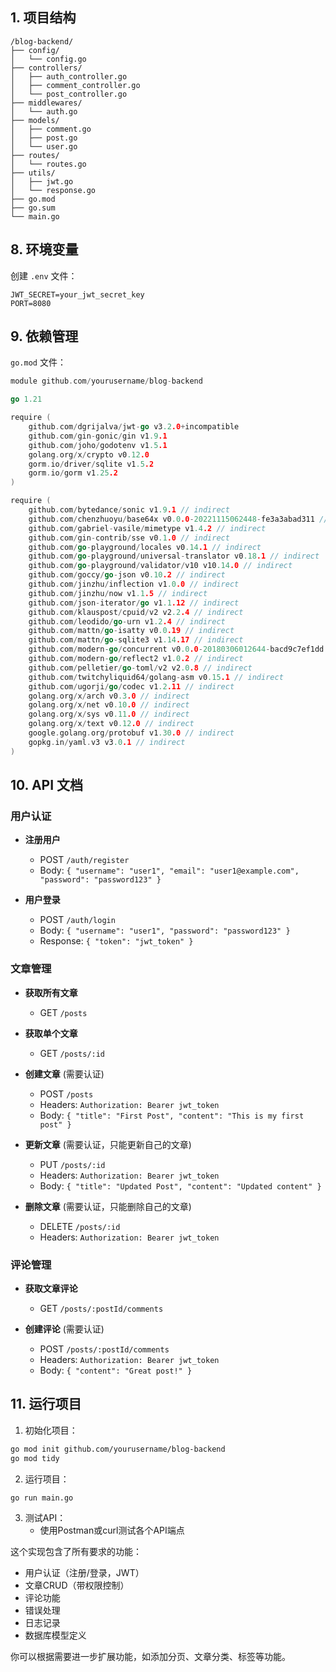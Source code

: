 ## 1. 项目结构

```
/blog-backend/
├── config/
│   └── config.go
├── controllers/
│   ├── auth_controller.go
│   ├── comment_controller.go
│   └── post_controller.go
├── middlewares/
│   └── auth.go
├── models/
│   ├── comment.go
│   ├── post.go
│   └── user.go
├── routes/
│   └── routes.go
├── utils/
│   ├── jwt.go
│   └── response.go
├── go.mod
├── go.sum
└── main.go
```

## 8. 环境变量

创建 `.env` 文件：

```
JWT_SECRET=your_jwt_secret_key
PORT=8080
```

## 9. 依赖管理

`go.mod` 文件：

```go
module github.com/yourusername/blog-backend

go 1.21

require (
	github.com/dgrijalva/jwt-go v3.2.0+incompatible
	github.com/gin-gonic/gin v1.9.1
	github.com/joho/godotenv v1.5.1
	golang.org/x/crypto v0.12.0
	gorm.io/driver/sqlite v1.5.2
	gorm.io/gorm v1.25.2
)

require (
	github.com/bytedance/sonic v1.9.1 // indirect
	github.com/chenzhuoyu/base64x v0.0.0-20221115062448-fe3a3abad311 // indirect
	github.com/gabriel-vasile/mimetype v1.4.2 // indirect
	github.com/gin-contrib/sse v0.1.0 // indirect
	github.com/go-playground/locales v0.14.1 // indirect
	github.com/go-playground/universal-translator v0.18.1 // indirect
	github.com/go-playground/validator/v10 v10.14.0 // indirect
	github.com/goccy/go-json v0.10.2 // indirect
	github.com/jinzhu/inflection v1.0.0 // indirect
	github.com/jinzhu/now v1.1.5 // indirect
	github.com/json-iterator/go v1.1.12 // indirect
	github.com/klauspost/cpuid/v2 v2.2.4 // indirect
	github.com/leodido/go-urn v1.2.4 // indirect
	github.com/mattn/go-isatty v0.0.19 // indirect
	github.com/mattn/go-sqlite3 v1.14.17 // indirect
	github.com/modern-go/concurrent v0.0.0-20180306012644-bacd9c7ef1dd // indirect
	github.com/modern-go/reflect2 v1.0.2 // indirect
	github.com/pelletier/go-toml/v2 v2.0.8 // indirect
	github.com/twitchyliquid64/golang-asm v0.15.1 // indirect
	github.com/ugorji/go/codec v1.2.11 // indirect
	golang.org/x/arch v0.3.0 // indirect
	golang.org/x/net v0.10.0 // indirect
	golang.org/x/sys v0.11.0 // indirect
	golang.org/x/text v0.12.0 // indirect
	google.golang.org/protobuf v1.30.0 // indirect
	gopkg.in/yaml.v3 v3.0.1 // indirect
)
```

## 10. API 文档

### 用户认证

- **注册用户**
  - POST `/auth/register`
  - Body: `{ "username": "user1", "email": "user1@example.com", "password": "password123" }`

- **用户登录**
  - POST `/auth/login`
  - Body: `{ "username": "user1", "password": "password123" }`
  - Response: `{ "token": "jwt_token" }`

### 文章管理

- **获取所有文章**
  - GET `/posts`

- **获取单个文章**
  - GET `/posts/:id`

- **创建文章** (需要认证)
  - POST `/posts`
  - Headers: `Authorization: Bearer jwt_token`
  - Body: `{ "title": "First Post", "content": "This is my first post" }`

- **更新文章** (需要认证，只能更新自己的文章)
  - PUT `/posts/:id`
  - Headers: `Authorization: Bearer jwt_token`
  - Body: `{ "title": "Updated Post", "content": "Updated content" }`

- **删除文章** (需要认证，只能删除自己的文章)
  - DELETE `/posts/:id`
  - Headers: `Authorization: Bearer jwt_token`

### 评论管理

- **获取文章评论**
  - GET `/posts/:postId/comments`

- **创建评论** (需要认证)
  - POST `/posts/:postId/comments`
  - Headers: `Authorization: Bearer jwt_token`
  - Body: `{ "content": "Great post!" }`

## 11. 运行项目

1. 初始化项目：
```bash
go mod init github.com/yourusername/blog-backend
go mod tidy
```

2. 运行项目：
```bash
go run main.go
```

3. 测试API：
   - 使用Postman或curl测试各个API端点

这个实现包含了所有要求的功能：
- 用户认证（注册/登录，JWT）
- 文章CRUD（带权限控制）
- 评论功能
- 错误处理
- 日志记录
- 数据库模型定义

你可以根据需要进一步扩展功能，如添加分页、文章分类、标签等功能。